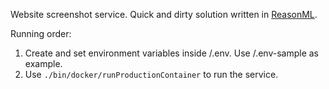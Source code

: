 Website screenshot service. Quick and dirty solution written in [ReasonML](https://reasonml.github.io/).

Running order:

1. Create and set environment variables inside /.env. Use /.env-sample as example.
1. Use `./bin/docker/runProductionContainer` to run the service.